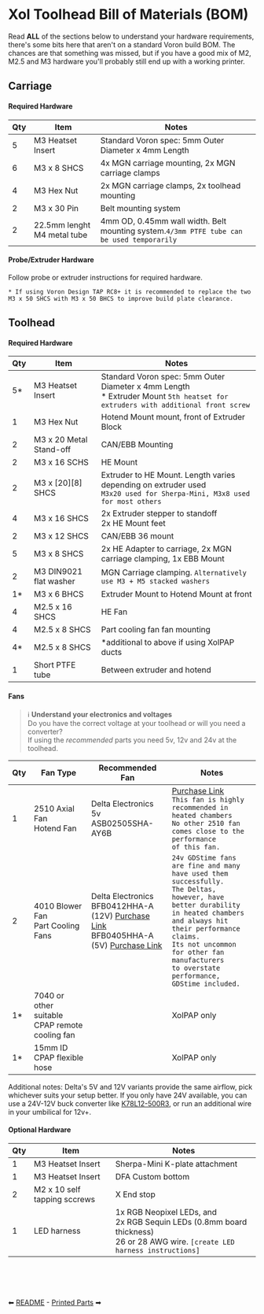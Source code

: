 # Xol Toolhead Bill of Materials (BOM)
Read **ALL** of the sections below to understand your hardware requirements, there's some bits here that aren't on a standard Voron build BOM.
The chances are that something was missed, but if you have a good mix of M2, M2.5 and M3 hardware you'll probably still end up with a working printer.

## Carriage

#### Required Hardware
| Qty | Item                        | Notes                                                                                     |
| --- | --------------------------- | ----------------------------------------------------------------------------------------- |
| 5   | M3 Heatset Insert           | Standard Voron spec: 5mm Outer Diameter x 4mm Length                                      |
| 6   | M3 x 8 SHCS                 | 4x MGN carriage mounting, 2x MGN carriage clamps                                          |
| 4   | M3 Hex Nut                  | 2x MGN carriage clamps, 2x toolhead mounting                                              |
| 2   | M3 x 30 Pin                 | Belt mounting system                                                                      |
| 2   | 22.5mm lenght M4 metal tube | 4mm OD, 0.45mm wall width. Belt mounting system.`4/3mm PTFE tube can be used temporarily` |

#### Probe/Extruder Hardware
Follow probe or extruder instructions for required hardware.

`* If using Voron Design TAP RC8+ it is recommended to replace the two M3 x 50 SHCS with M3 x 50 BHCS to improve build plate clearance.`

## Toolhead

#### Required Hardware
| Qty | Item                    | Notes                                                                                                                               |
| --- | ----------------------- | ----------------------------------------------------------------------------------------------------------------------------------- |
| 5*  | M3 Heatset Insert       | Standard Voron spec: 5mm Outer Diameter x 4mm Length <br/> * Extruder Mount `5th heatset for extruders with additional front screw` |
| 1   | M3 Hex Nut              | Hotend Mount mount, front of Extruder Block                                                                                         |
| 2   | M3 x 20 Metal Stand-off | CAN/EBB Mounting                                                                                                                    |
| 2   | M3 x 16 SCHS            | HE Mount                                                                                                                            |
| 2   | M3 x [20][8] SHCS       | Extruder to HE Mount. Length varies depending on extruder used <br/> `M3x20 used for Sherpa-Mini, M3x8 used for most others`        |
| 4   | M3 x 16 SHCS            | 2x Extruder stepper to standoff <br/> 2x HE Mount feet                                                                              |
| 2   | M3 x 12 SHCS            | CAN/EBB 36 mount                                                                                                                    |
| 5   | M3 x 8 SHCS             | 2x HE Adapter to carriage, 2x MGN carriage clamping, 1x EBB Mount                                                                   |
| 2   | M3 DIN9021 flat washer  | MGN Carriage clamping. `Alternatively use M3 + M5 stacked washers`                                                                  |
| 1*  | M3 x 6 BHCS             | Extruder Mount to Hotend Mount at front                                                                                             |
| 4   | M2.5 x 16 SHCS          | HE Fan <br/>                                                                                                                        |
| 4   | M2.5 x 8 SHCS           | Part cooling fan fan mounting                                                                                                       |
| 4*  | M2.5 x 8 SHCS           | *additional to above if using XolPAP ducts                                                                                          |
| 1   | Short PTFE tube         | Between extruder and hotend                                                                                                         |

#### Fans
> :information_source: **Understand your electronics and voltages** <br/>
> Do you have the correct voltage at your toolhead or will you need a converter?<br/>
> If using the _recommended_ parts you need 5v, 12v and 24v at the toolhead.

| Qty | Fan Type                                       | Recommended Fan                                                                                                                                                                                                                                                                                       | Notes                                                                                                                                                                                                                                                                                      |
| --- | ---------------------------------------------- | ----------------------------------------------------------------------------------------------------------------------------------------------------------------------------------------------------------------------------------------------------------------------------------------------------- | ------------------------------------------------------------------------------------------------------------------------------------------------------------------------------------------------------------------------------------------------------------------------------------------ |
| 1   | 2510 Axial Fan <br/> Hotend Fan                | Delta Electronics 5v <br/> ASB02505SHA-AY6B                                                                                                                                                                                                                                                           | <a href="https://www.digikey.com/en/products/detail/delta-electronics/ASB02505SHA-AY6B/7491489">Purchase Link</a> <br/> `This fan is highly recommended in heated chambers`<br/>`No other 2510 fan comes close to the performance`<br/>`of this fan.`                                      |
| 2   | 4010 Blower Fan <br/> Part Cooling Fans        | Delta Electronics <br/> BFB0412HHA-A (12V) <a href="https://www.digikey.com/en/products/detail/delta-electronics/BFB0412HHA-A/2560487">Purchase Link</a> <br/> BFB0405HHA-A (5V)  <a href="https://www.digikey.com/en/products/detail/delta-electronics/BFB0405HHA-A/1014444">Purchase Link</a> <br/> | `24v GDStime fans are fine and many have used them successfully.`<br/>`The Deltas, however, have better durability`<br/>`in heated chambers and always hit their performance claims.`<br/>`Its not uncommon for other fan manufacturers`<br/>`to overstate performance, GDStime included.` |
| 1*  | 7040 or other suitable CPAP remote cooling fan |                                                                                                                                                                                                                                                                                                       | XolPAP only                                                                                                                                                                                                                                                                                |
| 1*  | 15mm ID CPAP flexible hose                     |                                                                                                                                                                                                                                                                                                       | XolPAP only                                                                                                                                                                                                                                                                                |

Additional notes: Delta's 5V and 12V variants provide the same airflow, pick whichever suits your setup better. If you only have 24V available, you can use a 24V-12V buck converter like [K78L12-500R3](https://www.digikey.com/en/products/detail/mornsun-america-llc/K78L12-500R3/16784476), or run an additional wire in your umbilical for 12v+.

#### Optional Hardware
| Qty | Item                         | Notes                                                                                                                                   |
| --- | ---------------------------- | --------------------------------------------------------------------------------------------------------------------------------------- |
| 1   | M3 Heatset Insert            | Sherpa-Mini K-plate attachment                                                                                                          |
| 1   | M3 Heatset Insert            | DFA Custom bottom                                                                                                                       |
| 2   | M2 x 10 self tapping sccrews | X End stop                                                                                                                              |
| 1   | LED harness                  | 1x RGB Neopixel LEDs, and <br/> 2x RGB Sequin LEDs (0.8mm board thickness) <br/> 26 or 28 AWG wire. `[create LED harness instructions]` |

<br/><br/><br/><br/>
⬅ [README](README.md) - [Printed Parts](printing.md) ➡

